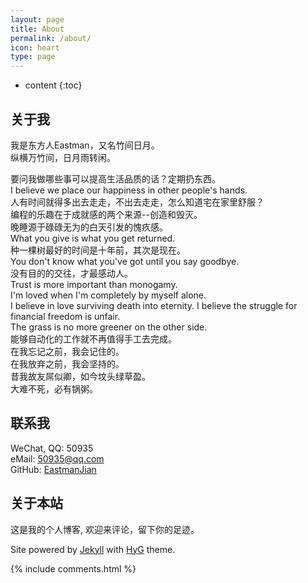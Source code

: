 ```yaml
---
layout: page
title: About
permalink: /about/
icon: heart
type: page
---
```


* content
{:toc}

## 关于我

我是东方人Eastman，又名竹间日月。  
纵横万竹间，日月雨转闲。  

要问我做哪些事可以提高生活品质的话？定期扔东西。  
I believe we place our happiness in other people's hands.   
人有时间就得多出去走走，不出去走走，怎么知道宅在家里舒服？  
编程的乐趣在于成就感的两个来源--创造和毁灭。  
晚睡源于碌碌无为的白天引发的愧疚感。  
What you give is what you get returned.  
种一棵树最好的时间是十年前，其次是现在。  
You don't know what you've got until you say goodbye.   
没有目的的交往，才最感动人。  
Trust is more important than monogamy.   
I'm loved when I'm completely by myself alone.  
I believe in love surviving death into eternity. 
I believe the struggle for financial freedom is unfair.  
The grass is no more greener on the other side.  
能够自动化的工作就不再值得手工去完成。  
在我忘记之前，我会记住的。  
在我放弃之前，我会坚持的。  
昔我故友屌似卿，如今坟头绿草盈。  
大难不死，必有锅粥。 



## 联系我

<i class="fa fa-wechat" aria-hidden="true"></i> WeChat, QQ: 50935  
<i class="fa fa-envelope-o" aria-hidden="true"></i> eMail: <a href="mailto:{{site.email}}" title="email">50935@qq.com</a>  
<i class="fa fa-github" aria-hidden="true"></i>GitHub: [EastmanJian](https://github.com/EastmanJian)  

## 关于本站

这是我的个人博客, 欢迎来评论，留下你的足迹。

Site powered by <a href="https://jekyllrb.com/">Jekyll</a> with <a href="https://github.com/Gaohaoyang/gaohaoyang.github.io">HyG</a> theme. 

{% include comments.html %}

